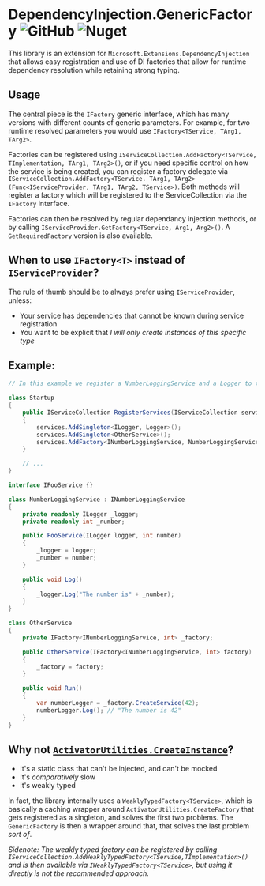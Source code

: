 # DependencyInjection.GenericFactory ![GitHub](https://img.shields.io/github/license/GediminasMasaitis/DependencyInjection.GenericFactory) ![Nuget](https://img.shields.io/nuget/v/DependencyInjection.GenericFactory )

This library is an extension for `Microsoft.Extensions.DependencyInjection` that allows easy registration and use of DI factories that allow for runtime dependency resolution while retaining strong typing.

## Usage
The central piece is the `IFactory` generic interface, which has many versions with different counts of generic parameters. For example, for two runtime resolved parameters you would use `IFactory<TService, TArg1, TArg2>`.

Factories can be registered using `IServiceCollection.AddFactory<TService, TImplementation, TArg1, TArg2>()`, or if you need specific control on how the service is being created, you can register a factory delegate via `IServiceCollection.AddFactory<TService. TArg1, TArg2>(Func<IServiceProvider, TArg1, TArg2, TService>)`. Both methods will register a factory which will be registered to the ServiceCollection via the `IFactory` interface.

Factories can then be resolved by regular dependancy injection methods, or by calling `IServiceProvider.GetFactory<TService, Arg1, Arg2>()`. A `GetRequiredFactory` version is also available.

## When to use `IFactory<T>` instead of `IServiceProvider`?
The rule of thumb should be to always prefer using `IServiceProvider`, unless:

* Your service has dependencies that cannot be known during service registration
* You want to be explicit that *I will only create instances of this specific type*

## Example:
``` csharp
// In this example we register a NumberLoggingService and a Logger to the dependency injection container, and an OtherService (that will be using our number logger). The logger will be resolved will be resolved from a service container, and the number is passed as a parameter to the factory during runtime and is supplied to the constructor of the NumberLoggingService.

class Startup
{
    public IServiceCollection RegisterServices(IServiceCollection services)
    {
        services.AddSingleton<ILogger, Logger>();
        services.AddSingleton<OtherService>();
        services.AddFactory<INumberLoggingService, NumberLoggingService, IRuntimeDependency>();
    }

    // ...
}

interface IFooService {}

class NumberLoggingService : INumberLoggingService
{
    private readonly ILogger _logger;
    private readonly int _number;

    public FooService(ILogger logger, int number)
    {
        _logger = logger;
        _number = number;
    }

    public void Log()
    {
        _logger.Log("The number is" + _number);
    }
}

class OtherService
{
    private IFactory<INumberLoggingService, int> _factory;

    public OtherService(IFactory<INumberLoggingService, int> factory)
    {
        _factory = factory;
    }

    public void Run()
    {
        var numberLogger = _factory.CreateService(42);
        numberLogger.Log(); // "The number is 42"
    }
}
```

## Why not [`ActivatorUtilities.CreateInstance`](https://docs.microsoft.com/en-us/dotnet/api/microsoft.extensions.dependencyinjection.activatorutilities.createinstance)?

* It's a static class that can't be injected, and can't be mocked
* It's *comparatively* slow
* It's weakly typed

In fact, the library internally uses a `WeaklyTypedFactory<TService>`, which is basically a caching wrapper around `ActivatorUtilities.CreateFactory` that gets registered as a singleton, and solves the first two problems. The `GenericFactory` is then a wrapper around that, that solves the last problem *sort of*.

*Sidenote: The weakly typed factory can be registered by calling `IServiceCollection.AddWeaklyTypedFactory<TService,TImplementation>()` and is then available via `IWeaklyTypedFactory<TService>`, but using it directly is not the recommended approach.*